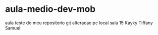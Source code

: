 # aula-medio-dev-mob
aula teste do meu repositorio git
alteracao pc local sala 15
Kayky
Tiffany
Samuel
